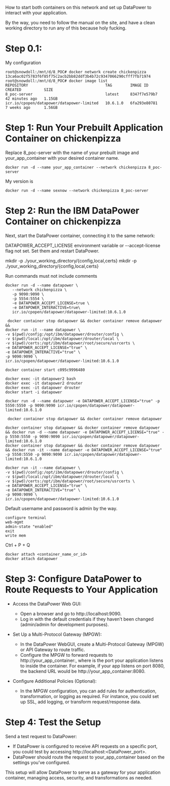 How to start both containers on this network and set up DataPower to interact with your application.

By the way, you need to follow the manual on the site, and have a clean working directory to run any of this because holy fucking.
# Step 0.1:
My configuration
```
root@snowdoll:/mnt/d/8_POC# docker network create chickenpizza
13ca6ac02f5783f6f85f75c2acb2bb82ddf3b4b72c9347066290cfff7fb71974
root@snowdoll:/mnt/d/8_POC# docker image list
REPOSITORY                                  TAG        IMAGE ID       CREATED          SIZE
8_poc-server                                latest     8347f7e579b7   42 minutes ago   1.15GB
icr.io/cpopen/datapower/datapower-limited   10.6.1.0   6fa293e80781   7 weeks ago      1.56GB
```
# Step 1: Run Your Prebuilt Application Container on chickenpizza
Replace 8_poc-server with the name of your prebuilt image and your_app_container with your desired container name.

```
docker run -d --name your_app_container --network chickenpizza 8_poc-server
```
My version is
```
docker run -d --name sexnow --network chickenpizza 8_poc-server
```

# Step 2: Run the IBM DataPower Container on chickenpizza
Next, start the DataPower container, connecting it to the same network:

DATAPOWER_ACCEPT_LICENSE environment variable or --accept-license flag not set. Set them and restart DataPower.

mkdir -p ./your_working_directory/{config,local,certs}
mkdir -p ./your_working_directory/{config,local,certs}

Run commands must not include comments
```
docker run -d --name datapower \
   --network chickenpizza \
   -p 9090:9090 \
   -p 5554:5554 \
   -e DATAPOWER_ACCEPT_LICENSE=true \
   -e DATAPOWER_INTERACTIVE=true\
   icr.io/cpopen/datapower/datapower-limited:10.6.1.0
```

```
 docker container stop datapower && docker container remove datapower &&
docker run -it --name datapower \
-v $(pwd)/config:/opt/ibm/datapower/drouter/config \
-v $(pwd)/local:/opt/ibm/datapower/drouter/local \
-v $(pwd)/certs:/opt/ibm/datapower/root/secure/usrcerts \
-e DATAPOWER_ACCEPT_LICENSE="true" \
-e DATAPOWER_INTERACTIVE="true" \
-p 9090:9090 \
icr.io/cpopen/datapower/datapower-limited:10.6.1.0

```
```
docker container start c095c9996480
```
```
docker exec -it datapower2 bash
docker exec -it datapower2 drouter
docker exec -it datapower drouter
docker start -i datapower

```
```
docker run -d --name datapower -e DATAPOWER_ACCEPT_LICENSE="true" -p 5550:5550 -p 9090:9090 icr.io/cpopen/datapower/datapower-limited:10.6.1.0
```
```
 docker container stop datapower && docker container remove datapower 
```
```
docker container stop datapower && docker container remove datapower && docker run -d --name datapower -e DATAPOWER_ACCEPT_LICENSE="true" -p 5550:5550 -p 9090:9090 icr.io/cpopen/datapower/datapower-limited:10.6.1.0
docker container stop datapower && docker container remove datapower && docker run -it --name datapower -e DATAPOWER_ACCEPT_LICENSE="true" -p 5550:5550 -p 9090:9090 icr.io/cpopen/datapower/datapower-limited:10.6.1.0

```
```
docker run -it --name datapower \
-v $(pwd)/config:/opt/ibm/datapower/drouter/config \
-v $(pwd)/local:/opt/ibm/datapower/drouter/local \
-v $(pwd)/certs:/opt/ibm/datapower/root/secure/usrcerts \
-e DATAPOWER_ACCEPT_LICENSE="true" \
-e DATAPOWER_INTERACTIVE="true" \
-p 9090:9090 \
icr.io/cpopen/datapower/datapower-limited:10.6.1.0
```
Default username and password is admin by the way.

```
configure terminal
web-mgmt
admin-state "enabled"
exit
write mem

```
Ctrl + P + Q
```
docker attach <container_name_or_id>
docker attach datapower
```
# Step 3: Configure DataPower to Route Requests to Your Application
- Access the DataPower Web GUI:

    - Open a browser and go to http://localhost:9090.
    - Log in with the default credentials if they haven’t been changed (admin/admin for development purposes).
    
- Set Up a Multi-Protocol Gateway (MPGW):

    - In the DataPower WebGUI, create a Multi-Protocol Gateway (MPGW) or API Gateway to route traffic.
    - Configure the MPGW to forward requests to http://your_app_container:<port>, where <port> is the port your application listens to inside the container. For example, if your app listens on port 8080, the backend URL would be http://your_app_container:8080.
    
- Configure Additional Policies (Optional):

    - In the MPGW configuration, you can add rules for authentication, transformation, or logging as required. For instance, you could set up SSL, add logging, or transform request/response data.

# Step 4: Test the Setup
Send a test request to DataPower:

- If DataPower is configured to receive API requests on a specific port, you could test by accessing http://localhost:<DataPower_port>.
- DataPower should route the request to your_app_container based on the settings you’ve configured.

This setup will allow DataPower to serve as a gateway for your application container, managing access, security, and transformations as needed. 